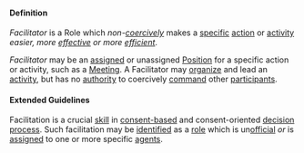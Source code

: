 #### Definition

*Facilitator* is a Role which *non-[coercively](https://github.com/gcassel/Modular-Organization-Terminology/blob/master/terms/coerce.md)* makes a [specific](https://github.com/gcassel/Modular-Organization-Terminology/blob/master/terms/specific.md) [action](https://github.com/gcassel/Modular-Organizing-Terminology/blob/JOBranch/terms/action.md) or [activity](https://github.com/gcassel/Modular-Organization-Terminology/blob/JOBranch/terms/activity.md) *easier, more [effective](https://github.com/gcassel/Modular-Organization-Terminology/blob/master/terms/effective.md) or more [efficient](https://github.com/gcassel/Modular-Organization-Terminology/blob/master/terms/efficient.md)*.

*Facilitator* may be an [assigned](https://github.com/gcassel/Modular-Organizing-Terminology/blob/master/terms/assign.md) or unassigned  [Position](https://github.com/gcassel/Modular-Organizing-Terminology/blob/JOBranch/terms/position.md) for a specific action or activity, such as a [Meeting](https://github.com/gcassel/Modular-Organizing-Terminology/blob/JOBranch/terms/meeting.md). A Facilitator may [organize](https://github.com/gcassel/Modular-Organizing-Terminology/blob/master/terms/organize.md) and lead an [activity](https://github.com/gcassel/Modular-Organizing-Terminology/blob/master/terms/activity.md), but has no [authority](https://github.com/gcassel/Modular-Organizing-Terminology/blob/master/terms/authority.md) to coercively [command](https://github.com/gcassel/Modular-Organizing-Terminology/blob/master/terms/command.md) other [participants](https://github.com/gcassel/Modular-Organizing-Terminology/blob/master/terms/participate.md).


#### Extended Guidelines

Facilitation is a crucial [skill](https://github.com/gcassel/Modular-Organization-Terminology/blob/master/terms/skill.md) in [consent-based](https://github.com/gcassel/Modular-Organization-Terminology/blob/master/compound-terms/consent-based.md) and consent-oriented [decision](https://github.com/gcassel/Modular-Organization-Terminology/blob/master/terms/decide.md) [process](https://github.com/gcassel/Modular-Organization-Terminology/blob/master/terms/process.md).  Such facilitation may be [identified](https://github.com/gcassel/Modular-Organization-Terminology/blob/master/terms/identify.md) as a [role](https://github.com/gcassel/Modular-Organization-Terminology/blob/master/terms/role.md) which is un[official](https://github.com/gcassel/Modular-Organization-Terminology/blob/master/terms/official.md) *or* is [assigned](https://github.com/gcassel/Modular-Organization-Terminology/blob/master/terms/assign.md) to one or more specific [agents](https://github.com/gcassel/Modular-Organization-Terminology/blob/master/terms/agent.md).
